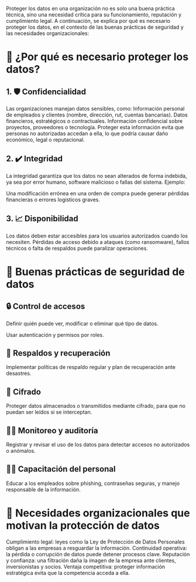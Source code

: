 Proteger los datos en una organización no es solo una buena práctica técnica, sino una necesidad crítica para su funcionamiento, reputación y cumplimiento legal. A continuación, se explica por qué es necesario proteger los datos, en el contexto de las buenas prácticas de seguridad y las necesidades organizacionales:

# 🔐 ¿Por qué es necesario proteger los datos?
## 1. 🛡️ Confidencialidad
Las organizaciones manejan datos sensibles, como:
Información personal de empleados y clientes (nombre, dirección, rut, cuentas bancarias).
Datos financieros, estratégicos o contractuales.
Información confidencial sobre proyectos, proveedores o tecnología.
Proteger esta información evita que personas no autorizadas accedan a ella, lo que podría causar daño económico, legal o reputacional.

## 2. ✔️ Integridad
La integridad garantiza que los datos no sean alterados de forma indebida, ya sea por error humano, software malicioso o fallas del sistema.
Ejemplo:

Una modificación errónea en una orden de compra puede generar pérdidas financieras o errores logísticos graves.

## 3. 📈 Disponibilidad
Los datos deben estar accesibles para los usuarios autorizados cuando los necesiten.
Pérdidas de acceso debido a ataques (como ransomware), fallos técnicos o falta de respaldos puede paralizar operaciones.

# 🧭 Buenas prácticas de seguridad de datos
## 🔒 Control de accesos
Definir quién puede ver, modificar o eliminar qué tipo de datos.

Usar autenticación y permisos por roles.

## 📂 Respaldos y recuperación
Implementar políticas de respaldo regular y plan de recuperación ante desastres.

## 📑 Cifrado
Proteger datos almacenados o transmitidos mediante cifrado, para que no puedan ser leídos si se interceptan.

## 🕵️‍♂️ Monitoreo y auditoría
Registrar y revisar el uso de los datos para detectar accesos no autorizados o anómalos.

## 🧑‍🏫 Capacitación del personal
Educar a los empleados sobre phishing, contraseñas seguras, y manejo responsable de la información.

# 🏢 Necesidades organizacionales que motivan la protección de datos
Cumplimiento legal: leyes como la Ley de Protección de Datos Personales obligan a las empresas a resguardar la información.
Continuidad operativa: la pérdida o corrupción de datos puede detener procesos clave.
Reputación y confianza: una filtración daña la imagen de la empresa ante clientes, inversionistas y socios.
Ventaja competitiva: proteger información estratégica evita que la competencia acceda a ella.